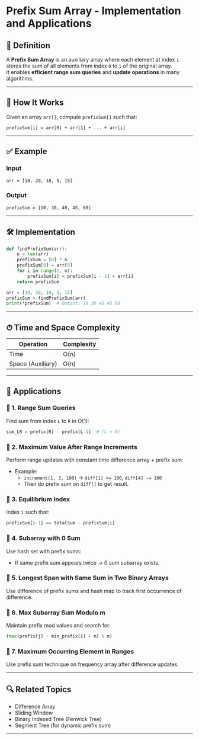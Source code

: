 # Prefix Sum Array - Implementation and Applications

## 📌 Definition

A **Prefix Sum Array** is an auxiliary array where each element at index `i` stores the sum of all elements from index `0` to `i` of the original array.  
It enables **efficient range sum queries** and **update operations** in many algorithms.

---

## 🧠 How It Works

Given an array `arr[]`, compute `prefixSum[]` such that:

```
prefixSum[i] = arr[0] + arr[1] + ... + arr[i]
```

---

## ✅ Example

### Input
```
arr = [10, 20, 10, 5, 15]
```

### Output
```
prefixSum = [10, 30, 40, 45, 60]
```

---

## 🛠 Implementation

```python
def findPrefixSum(arr):
    n = len(arr)
    prefixSum = [0] * n
    prefixSum[0] = arr[0]
    for i in range(1, n):
        prefixSum[i] = prefixSum[i - 1] + arr[i]
    return prefixSum

arr = [10, 20, 10, 5, 15]
prefixSum = findPrefixSum(arr)
print(*prefixSum)  # Output: 10 30 40 45 60
```

---

## ⏱ Time and Space Complexity

| Operation          | Complexity |
|-------------------|------------|
| Time              | O(n)       |
| Space (Auxiliary) | O(n)       |

---

## 🧭 Applications

### 📌 1. Range Sum Queries
Find sum from index `L` to `R` in O(1):
```python
sum_LR = prefix[R] - prefix[L-1]  # (L > 0)
```

### 📌 2. Maximum Value After Range Increments
Perform range updates with constant time difference array + prefix sum:
- Example:
  - `increment(1, 3, 100)` → `diff[1] += 100`, `diff[4] -= 100`
  - Then do prefix sum on `diff[]` to get result.

### 📌 3. Equilibrium Index
Index `i` such that:
```python
prefixSum[i-1] == totalSum - prefixSum[i]
```

### 📌 4. Subarray with 0 Sum
Use hash set with prefix sums:
- If same prefix sum appears twice → 0 sum subarray exists.

### 📌 5. Longest Span with Same Sum in Two Binary Arrays
Use difference of prefix sums and hash map to track first occurrence of difference.

### 📌 6. Max Subarray Sum Modulo m
Maintain prefix mod values and search for:
```python
(max(prefix[j] - min_prefix[i] + m) % m)
```

### 📌 7. Maximum Occurring Element in Ranges
Use prefix sum technique on frequency array after difference updates.

---

## 🔍 Related Topics

- Difference Array
- Sliding Window
- Binary Indexed Tree (Fenwick Tree)
- Segment Tree (for dynamic prefix sum)

---